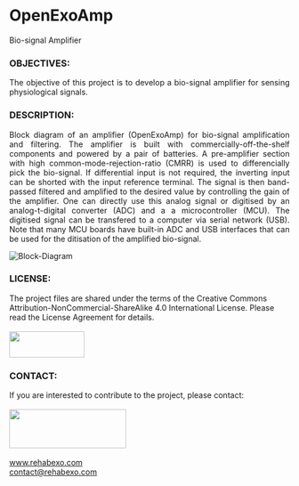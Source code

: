 # OpenExoAmp
Bio-signal Amplifier

### OBJECTIVES:
<P align="justify"> The objective of this project is to develop a bio-signal amplifier for sensing physiological signals.

### DESCRIPTION:
<P align="justify"> Block diagram of an amplifier (OpenExoAmp) for bio-signal amplification and filtering. The amplifier is built with commercially-off-the-shelf components and powered by a pair of batteries. A pre-amplifier section with high common-mode-rejection-ratio (CMRR) is used to differencially pick the bio-signal. If differential input is not required, the inverting input can be shorted with the input reference terminal. The signal is then band-passed filtered and amplified to the desired value by controlling the gain of the amplifier. One can directly use this analog signal or digitised by an analog-t-digital converter (ADC) and a a microcontroller (MCU). The digitised signal can be transfered to a computer via serial network (USB). Note that many MCU boards have built-in ADC and USB interfaces that can be used for the ditisation of the amplified bio-signal. 

![Block-Diagram](https://github.com/RehabExo/OpenExoAmp/blob/main/BlockDiagram.png)

### LICENSE:
The project files are shared under the terms of the Creative Commons Attribution-NonCommercial-ShareAlike 4.0 International License. Please read the License Agreement for details. <br/><br/>
<img src="https://github.com/RehabExo/OpenExoAmp/blob/main/by-nc-sa.png" width="135" height="47"><br/>

### CONTACT:
If you are interested to contribute to the project, please contact: <br/>  
<img src="https://github.com/RehabExo/OpenExoAmp/blob/main/RehabExo_web.jpeg" width="210" height="70"> <br/>  
www.rehabexo.com <br/>
contact@rehabexo.com <br/>
